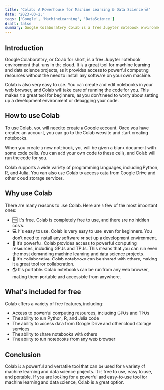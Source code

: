 ```yaml
---
title: 'Colab: A Powerhouse for Machine Learning & Data Science 💻'
date: '2023-03-21'
tags: ['Google', 'MachineLearning', 'DataScience']
draft: false
summary: Google Colaboratory Colab is a free Jupyter notebook environment that provides access to powerful computing resources for machine learning and data science projects.
---
```


## Introduction

Google Colaboratory, or Colab for short, is a free Jupyter notebook environment
that runs in the cloud. It is a great tool for machine learning and data science
projects, as it provides access to powerful computing resources without the need
to install any software on your own machine.

Colab is also very easy to use. You can create and edit notebooks in your web
browser, and Colab will take care of running the code for you. This makes it a
great tool for beginners, as you don't need to worry about setting up a
development environment or debugging your code.

## How to use Colab

To use Colab, you will need to create a Google account. Once you have created an
account, you can go to the Colab website and start creating notebooks.

When you create a new notebook, you will be given a blank document with some
code cells. You can add your own code to these cells, and Colab will run the
code for you.

Colab supports a wide variety of programming languages, including Python, R, and
Julia. You can also use Colab to access data from Google Drive and other cloud
storage services.

## Why use Colab

There are many reasons to use Colab. Here are a few of the most important ones:

- 🆓 It's free. Colab is completely free to use, and there are no hidden costs.
- 💻 It's easy to use. Colab is very easy to use, even for beginners. You don't
  need to install any software or set up a development environment.
- 🚀 It's powerful. Colab provides access to powerful computing resources,
  including GPUs and TPUs. This means that you can run even the most demanding
  machine learning and data science projects.
- 🤝 It's collaborative. Colab notebooks can be shared with others, making it a
  great tool for collaboration.
- 🌎 It's portable. Colab notebooks can be run from any web browser, making them
  portable and accessible from anywhere.

## What's included for free

Colab offers a variety of free features, including:

- Access to powerful computing resources, including GPUs and TPUs
- The ability to run Python, R, and Julia code
- The ability to access data from Google Drive and other cloud storage services
- The ability to share notebooks with others
- The ability to run notebooks from any web browser

## Conclusion

Colab is a powerful and versatile tool that can be used for a variety of machine
learning and data science projects. It is free to use, easy to use, and
portable. If you are looking for a powerful and easy-to-use tool for machine
learning and data science, Colab is a great option.
